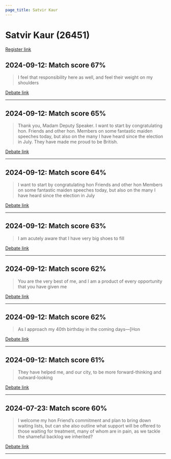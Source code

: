 ```yaml
---
page_title: Satvir Kaur
---
```


# Satvir Kaur  (26451)

[Register link](https://www.theyworkforyou.com/mp/26451/register)



## 2024-09-12: Match score 67%

>I feel that responsibility here as well, and feel their weight on my shoulders

[Debate link](https://www.theyworkforyou.com/debates/?id=2024-09-12b.1023.1) 

---



## 2024-09-12: Match score 65%

>Thank you, Madam Deputy Speaker. I want to start by congratulating hon. Friends and other hon. Members on some fantastic  maiden speeches today, but also on the many I have heard since the election in July. They have made me proud to be British.

[Debate link](https://www.theyworkforyou.com/debates/?id=2024-09-12b.1023.1) 

---



## 2024-09-12: Match score 64%

>I want to start by congratulating hon Friends and other hon Members on some fantastic  maiden speeches today, but also on the many I have heard since the election in July

[Debate link](https://www.theyworkforyou.com/debates/?id=2024-09-12b.1023.1) 

---



## 2024-09-12: Match score 63%

>I am acutely aware that I have very big shoes to fill

[Debate link](https://www.theyworkforyou.com/debates/?id=2024-09-12b.1023.1) 

---



## 2024-09-12: Match score 62%

>You are the very best of me, and I am a product of every opportunity that you have given me

[Debate link](https://www.theyworkforyou.com/debates/?id=2024-09-12b.1023.1) 

---



## 2024-09-12: Match score 62%

>As I approach my 40th birthday in the coming days—[Hon

[Debate link](https://www.theyworkforyou.com/debates/?id=2024-09-12b.1023.1) 

---



## 2024-09-12: Match score 61%

>They have helped me, and our city, to be more forward-thinking and outward-looking

[Debate link](https://www.theyworkforyou.com/debates/?id=2024-09-12b.1023.1) 

---



## 2024-07-23: Match score 60%

>I welcome my hon Friend’s commitment and plan to bring down waiting lists, but can she also outline what support will be offered to those waiting for treatment, many of whom are in pain, as we tackle the shameful backlog we inherited?

[Debate link](https://www.theyworkforyou.com/debates/?id=2024-07-23d.522.4) 

---

